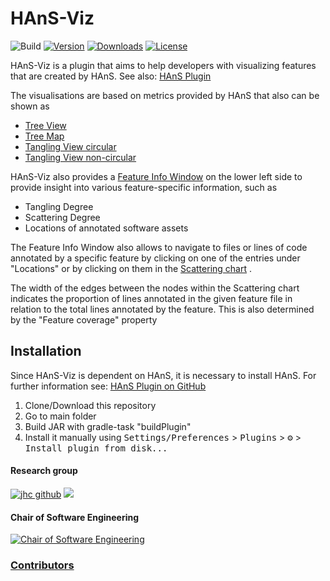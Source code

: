 # HAnS-Viz

![Build](https://github.com/isselab/HAnS-viz/workflows/Build/badge.svg)
[![Version](https://img.shields.io/jetbrains/plugin/v/PLUGIN_ID.svg)](https://plugins.jetbrains.com/plugin/PLUGIN_ID)
[![Downloads](https://img.shields.io/jetbrains/plugin/d/PLUGIN_ID.svg)](https://plugins.jetbrains.com/plugin/PLUGIN_ID)
[![License](https://img.shields.io/badge/License-Apache_2.0-blue.svg)](https://opensource.org/licenses/Apache-2.0)

<!-- Plugin description -->
HAnS-Viz is a plugin that aims to help developers with visualizing features that are created by HAnS.
See also: [HAnS Plugin](https://plugins.jetbrains.com/plugin/22759)

The visualisations are based on metrics provided by HAnS that also can be shown as
- [Tree View](https://github.com/isselab/HAnS-viz/assets/79728213/396c24d9-d090-437b-b1e1-f8c3dd71fce5)
- [Tree Map](https://github.com/isselab/HAnS-viz/assets/79728213/855fd803-5d48-4181-b501-296a9aa83972)
- [Tangling View circular](https://github.com/isselab/HAnS-viz/assets/79728213/658733f5-fd7d-4368-b466-21daeacd73f9)
- [Tangling View non-circular](https://github.com/isselab/HAnS-viz/assets/79728213/e0242ae4-3108-46b0-a2a0-d384040491a5)




HAnS-Viz also provides a [Feature Info Window](https://github.com/isselab/HAnS-viz/assets/79728213/a2e01eed-4f1b-4fa1-bc65-1d8df93aa13c)
 on the lower left side to provide insight into various feature-specific information, such as
- Tangling Degree
- Scattering Degree
- Locations of annotated software assets

The Feature Info Window also allows to navigate to files or lines of code annotated by a specific feature by clicking on one of the entries under "Locations" or by clicking on them in the [Scattering chart](https://github.com/isselab/HAnS-viz/assets/79728213/64268e0e-58b7-44c5-9996-abf4c9d6b98d)
.

The width of the edges between the nodes within the Scattering chart indicates the proportion of lines annotated in the given feature file in relation to the total lines annotated by the feature. This is also determined by the "Feature coverage" property

<!-- Plugin description end -->
## Installation
Since HAnS-Viz is dependent on HAnS, it is necessary to install HAnS. For further information see:
[HAnS Plugin on GitHub](https://github.com/isselab/HAnS)

1. Clone/Download this repository 
2. Go to main folder 
3. Build JAR with gradle-task "buildPlugin" 
4. Install it manually using
  <kbd>Settings/Preferences</kbd> > <kbd>Plugins</kbd> > <kbd>⚙️</kbd> > <kbd>Install plugin from disk...</kbd>

#### Research group
[![jhc github](https://img.shields.io/badge/GitHub-isselab-181717.svg?style=flat&logo=github)](https://www.github.com/isselab)
[![](https://img.shields.io/website.svg?down_color=red&down_message=down&up_color=green&up_message=isselab.org&url=http%3A%2F%2Fshields.io)](https://www.isselab.org)
#### Chair of Software Engineering
[![Chair of Software Engineering](https://img.shields.io/website.svg?down_color=red&down_message=down&up_color=green&up_message=se.ruhr-uni-bochum.de&url=http%3A%2F%2Fshields.io)](http://se.rub.de)

### [Contributors](CONTRIBUTORS.md)
